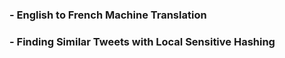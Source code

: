 ### - English to French Machine Translation 
### - Finding Similar Tweets with Local Sensitive Hashing
